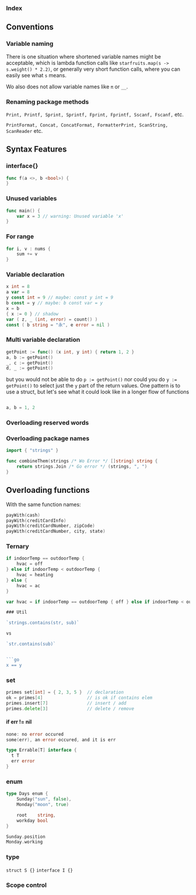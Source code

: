 
### Index

## Conventions

### Variable naming

There is one situation where shortened variable names might be acceptable, which is lambda function calls like `starfruits.map(s -> s.weight() * 2.2)`, or generally very short function calls, where you can easily see what `s` means.

Wo also does not allow variable names like `π` or `__`.


### Renaming package methods

`Print, Printf, Sprint, Sprintf, Fprint, Fprintf, Sscanf, Fscanf,` etc.

`PrintFormat, Concat, ConcatFormat, FormatterPrint, ScanString, ScanReader` etc.

## Syntax Features

### interface{}

```go
func f(a <>, b <bool>) {
}
```

### Unused variables

```go
func main() {
    var x = 3 // warning: Unused variable 'x'
}
```

### For range

```go
for i, v : nums {
    sum += v
}
```

### Variable declaration

```go
x int = 8
a var = 8
y const int = 9 // maybe: const y int = 9
b const = y // maybe: b const var = y
x = b
{ x := 0 } // shadow
var ( z, _ (int, error) = count() )
const ( b string = "永", e error = nil )
```

### Multi variable declaration

```go
getPoint := func() (x int, y int) { return 1, 2 }
a, b := getPoint()
_, c := getPoint()
d, _ := getPoint()
```
but you would not be able to do `p := getPoint()` nor could you do `y := getPoint()` to select just the `y` part of the return values. One pattern is to use a struct, but let's see what it could look like in a longer flow of functions

```go

```

```go
a, b = 1, 2
```

### Overloading reserved words


### Overloading package names

```go
import { "strings" }

func combineThem(strings /* Wo Error */ []string) string {
    return strings.Join /* Go error */ (strings, ", ")
}
```

## Overloading functions

With the same function names:

```go
payWith(cash)
payWith(creditCardInfo)
payWith(creditCardNumber, zipCode)
payWith(creditCardNumber, city, state)
```


### Ternary

```go
if indoorTemp == outdoorTemp {
    hvac = off
} else if indoorTemp < outdoorTemp {
    hvac = heating
} else {
    hvac = ac
}

var hvac = if indoorTemp == outdoorTemp { off } else if indoorTemp < outdoorTemp { heating } else { ac }

### Util

`strings.contains(str, sub)`

vs

`str.contains(sub)`


```go
x == y
```

### set


```go
primes set[int] = { 2, 3, 5 }  // declaration
ok = primes[4]                 // is ok if contains elem
primes.insert[7]               // insert / add
primes.delete[3]               // delete / remove
```

#### if err != nil

```go
none: no error occured
some(err), an error occured, and it is err
```

```go
type Errable[T] interface {
  t T
  err error
}
```

### enum

```go
type Days enum {
    Sunday("sun", false),
    Monday("moon", true)

    root    string,
    workday bool
}

Sunday.position
Monday.working
```

### type

`struct S {}`
`interface I {}`

### Scope control
